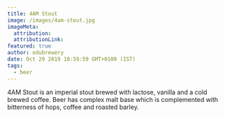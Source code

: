 ```yaml
---
title: 4AM Stout
image: /images/4am-stout.jpg
imageMeta:
  attribution:
  attributionLink:
featured: true
author: odubrewery
date: Oct 29 2019 18:59:59 GMT+0100 (IST)
tags:
  - beer
---
```


4AM Stout is an imperial stout brewed with lactose, vanilla and a cold brewed coffee. Beer has complex malt base which is complemented with bitterness of hops, coffee and roasted barley.
